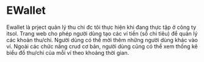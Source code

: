 # EWallet
Ewallet là prject quản lý thu chi đc tôi thực hiện khi đang thực tập ở công ty itsol. Trang web cho phép người dùng tạo các ví tiền (sổ chi tiêu) để quản lý các khoản thu/chi. Người dùng có thể mời thêm những người dùng khác vào ví. Ngoài các chức năng crud cơ bản, người dùng cũng có thể xem thống kê biểu đồ thu/chi của mỗi ví theo khoảng thời gian.
